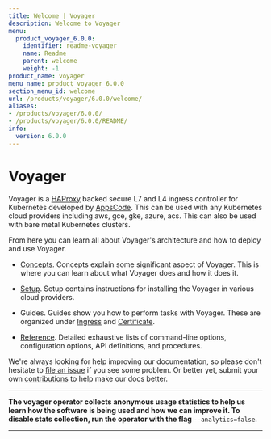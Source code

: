 ```yaml
---
title: Welcome | Voyager
description: Welcome to Voyager
menu:
  product_voyager_6.0.0:
    identifier: readme-voyager
    name: Readme
    parent: welcome
    weight: -1
product_name: voyager
menu_name: product_voyager_6.0.0
section_menu_id: welcome
url: /products/voyager/6.0.0/welcome/
aliases:
- /products/voyager/6.0.0/
- /products/voyager/6.0.0/README/
info:
  version: 6.0.0
---
```


# Voyager

Voyager is a [HAProxy](http://www.haproxy.org/) backed secure L7 and L4 ingress controller for Kubernetes developed by [AppsCode](https://appscode.com). This can be used with any Kubernetes cloud providers including aws, gce, gke, azure, acs. This can also be used with bare metal Kubernetes clusters.

From here you can learn all about Voyager's architecture and how to deploy and use Voyager.

- [Concepts](/products/voyager/6.0.0/concepts/). Concepts explain some significant aspect of Voyager. This
is where you can learn about what Voyager does and how it does it.

- [Setup](/products/voyager/6.0.0/setup/). Setup contains instructions for installing
  the Voyager in various cloud providers.

- Guides. Guides show you how to perform tasks with Voyager. These are organized under [Ingress](/products/voyager/6.0.0/guides/ingress) and [Certificate](/products/voyager/6.0.0/guides/certificate).

- [Reference](/products/voyager/6.0.0/reference/). Detailed exhaustive lists of
command-line options, configuration options, API definitions, and procedures.

We're always looking for help improving our documentation, so please don't hesitate to
[file an issue](https://github.com/appscode/voyager/issues/new) if you see some problem.
Or better yet, submit your own [contributions](/products/voyager/6.0.0/CONTRIBUTING) to help
make our docs better.

---

**The voyager operator collects anonymous usage statistics to help us learn how the software is being used and how we can improve it.
To disable stats collection, run the operator with the flag** `--analytics=false`.

---
